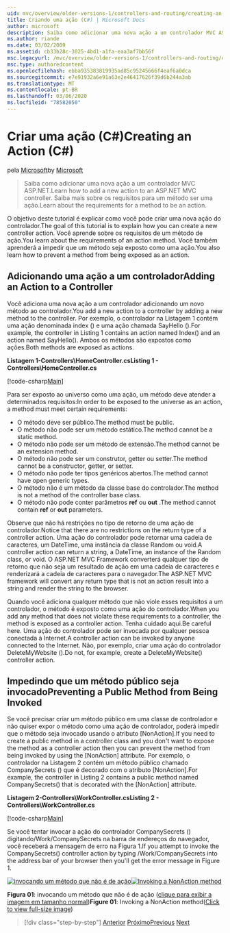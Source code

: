 ```yaml
---
uid: mvc/overview/older-versions-1/controllers-and-routing/creating-an-action-cs
title: Criando uma ação (C#) | Microsoft Docs
author: microsoft
description: Saiba como adicionar uma nova ação a um controlador MVC ASP.NET. Saiba mais sobre os requisitos para um método ser uma ação.
ms.author: riande
ms.date: 03/02/2009
ms.assetid: cb33b28c-3025-4bd1-a1fa-eaa3af7bb56f
msc.legacyurl: /mvc/overview/older-versions-1/controllers-and-routing/creating-an-action-cs
msc.type: authoredcontent
ms.openlocfilehash: ebba935383819935ad85c95245666f4eaf6a0dca
ms.sourcegitcommit: e7e91932a6e91a63e2e46417626f39d6b244a3ab
ms.translationtype: MT
ms.contentlocale: pt-BR
ms.lasthandoff: 03/06/2020
ms.locfileid: "78582050"
---
```

# <a name="creating-an-action-c"></a><span data-ttu-id="35b6a-104">Criar uma ação (C#)</span><span class="sxs-lookup"><span data-stu-id="35b6a-104">Creating an Action (C#)</span></span>

<span data-ttu-id="35b6a-105">pela [Microsoft](https://github.com/microsoft)</span><span class="sxs-lookup"><span data-stu-id="35b6a-105">by [Microsoft](https://github.com/microsoft)</span></span>

> <span data-ttu-id="35b6a-106">Saiba como adicionar uma nova ação a um controlador MVC ASP.NET.</span><span class="sxs-lookup"><span data-stu-id="35b6a-106">Learn how to add a new action to an ASP.NET MVC controller.</span></span> <span data-ttu-id="35b6a-107">Saiba mais sobre os requisitos para um método ser uma ação.</span><span class="sxs-lookup"><span data-stu-id="35b6a-107">Learn about the requirements for a method to be an action.</span></span>

<span data-ttu-id="35b6a-108">O objetivo deste tutorial é explicar como você pode criar uma nova ação do controlador.</span><span class="sxs-lookup"><span data-stu-id="35b6a-108">The goal of this tutorial is to explain how you can create a new controller action.</span></span> <span data-ttu-id="35b6a-109">Você aprende sobre os requisitos de um método de ação.</span><span class="sxs-lookup"><span data-stu-id="35b6a-109">You learn about the requirements of an action method.</span></span> <span data-ttu-id="35b6a-110">Você também aprenderá a impedir que um método seja exposto como uma ação.</span><span class="sxs-lookup"><span data-stu-id="35b6a-110">You also learn how to prevent a method from being exposed as an action.</span></span>

## <a name="adding-an-action-to-a-controller"></a><span data-ttu-id="35b6a-111">Adicionando uma ação a um controlador</span><span class="sxs-lookup"><span data-stu-id="35b6a-111">Adding an Action to a Controller</span></span>

<span data-ttu-id="35b6a-112">Você adiciona uma nova ação a um controlador adicionando um novo método ao controlador.</span><span class="sxs-lookup"><span data-stu-id="35b6a-112">You add a new action to a controller by adding a new method to the controller.</span></span> <span data-ttu-id="35b6a-113">Por exemplo, o controlador na Listagem 1 contém uma ação denominada index () e uma ação chamada SayHello ().</span><span class="sxs-lookup"><span data-stu-id="35b6a-113">For example, the controller in Listing 1 contains an action named Index() and an action named SayHello().</span></span> <span data-ttu-id="35b6a-114">Ambos os métodos são expostos como ações.</span><span class="sxs-lookup"><span data-stu-id="35b6a-114">Both methods are exposed as actions.</span></span>

<span data-ttu-id="35b6a-115">**Listagem 1-Controllers\HomeController.cs**</span><span class="sxs-lookup"><span data-stu-id="35b6a-115">**Listing 1 - Controllers\HomeController.cs**</span></span>

[!code-csharp[Main](creating-an-action-cs/samples/sample1.cs)]

<span data-ttu-id="35b6a-116">Para ser exposto ao universo como uma ação, um método deve atender a determinados requisitos:</span><span class="sxs-lookup"><span data-stu-id="35b6a-116">In order to be exposed to the universe as an action, a method must meet certain requirements:</span></span>

- <span data-ttu-id="35b6a-117">O método deve ser público.</span><span class="sxs-lookup"><span data-stu-id="35b6a-117">The method must be public.</span></span>
- <span data-ttu-id="35b6a-118">O método não pode ser um método estático.</span><span class="sxs-lookup"><span data-stu-id="35b6a-118">The method cannot be a static method.</span></span>
- <span data-ttu-id="35b6a-119">O método não pode ser um método de extensão.</span><span class="sxs-lookup"><span data-stu-id="35b6a-119">The method cannot be an extension method.</span></span>
- <span data-ttu-id="35b6a-120">O método não pode ser um construtor, getter ou setter.</span><span class="sxs-lookup"><span data-stu-id="35b6a-120">The method cannot be a constructor, getter, or setter.</span></span>
- <span data-ttu-id="35b6a-121">O método não pode ter tipos genéricos abertos.</span><span class="sxs-lookup"><span data-stu-id="35b6a-121">The method cannot have open generic types.</span></span>
- <span data-ttu-id="35b6a-122">O método não é um método da classe base do controlador.</span><span class="sxs-lookup"><span data-stu-id="35b6a-122">The method is not a method of the controller base class.</span></span>
- <span data-ttu-id="35b6a-123">O método não pode conter parâmetros **ref** ou **out** .</span><span class="sxs-lookup"><span data-stu-id="35b6a-123">The method cannot contain **ref** or **out** parameters.</span></span>

<span data-ttu-id="35b6a-124">Observe que não há restrições no tipo de retorno de uma ação de controlador.</span><span class="sxs-lookup"><span data-stu-id="35b6a-124">Notice that there are no restrictions on the return type of a controller action.</span></span> <span data-ttu-id="35b6a-125">Uma ação do controlador pode retornar uma cadeia de caracteres, um DateTime, uma instância da classe Random ou void.</span><span class="sxs-lookup"><span data-stu-id="35b6a-125">A controller action can return a string, a DateTime, an instance of the Random class, or void.</span></span> <span data-ttu-id="35b6a-126">O ASP.NET MVC Framework converterá qualquer tipo de retorno que não seja um resultado de ação em uma cadeia de caracteres e renderizará a cadeia de caracteres para o navegador.</span><span class="sxs-lookup"><span data-stu-id="35b6a-126">The ASP.NET MVC framework will convert any return type that is not an action result into a string and render the string to the browser.</span></span>

<span data-ttu-id="35b6a-127">Quando você adiciona qualquer método que não viole esses requisitos a um controlador, o método é exposto como uma ação do controlador.</span><span class="sxs-lookup"><span data-stu-id="35b6a-127">When you add any method that does not violate these requirements to a controller, the method is exposed as a controller action.</span></span> <span data-ttu-id="35b6a-128">Tenha cuidado aqui.</span><span class="sxs-lookup"><span data-stu-id="35b6a-128">Be careful here.</span></span> <span data-ttu-id="35b6a-129">Uma ação do controlador pode ser invocada por qualquer pessoa conectada à Internet.</span><span class="sxs-lookup"><span data-stu-id="35b6a-129">A controller action can be invoked by anyone connected to the Internet.</span></span> <span data-ttu-id="35b6a-130">Não, por exemplo, criar uma ação do controlador DeleteMyWebsite ().</span><span class="sxs-lookup"><span data-stu-id="35b6a-130">Do not, for example, create a DeleteMyWebsite() controller action.</span></span>

## <a name="preventing-a-public-method-from-being-invoked"></a><span data-ttu-id="35b6a-131">Impedindo que um método público seja invocado</span><span class="sxs-lookup"><span data-stu-id="35b6a-131">Preventing a Public Method from Being Invoked</span></span>

<span data-ttu-id="35b6a-132">Se você precisar criar um método público em uma classe de controlador e não quiser expor o método como uma ação de controlador, poderá impedir que o método seja invocado usando o atributo [NonAction].</span><span class="sxs-lookup"><span data-stu-id="35b6a-132">If you need to create a public method in a controller class and you don't want to expose the method as a controller action then you can prevent the method from being invoked by using the [NonAction] attribute.</span></span> <span data-ttu-id="35b6a-133">Por exemplo, o controlador na Listagem 2 contém um método público chamado CompanySecrets () que é decorado com o atributo [NonAction].</span><span class="sxs-lookup"><span data-stu-id="35b6a-133">For example, the controller in Listing 2 contains a public method named CompanySecrets() that is decorated with the [NonAction] attribute.</span></span>

<span data-ttu-id="35b6a-134">**Listagem 2-Controllers\WorkController.cs**</span><span class="sxs-lookup"><span data-stu-id="35b6a-134">**Listing 2 - Controllers\WorkController.cs**</span></span>

[!code-csharp[Main](creating-an-action-cs/samples/sample2.cs)]

<span data-ttu-id="35b6a-135">Se você tentar invocar a ação do controlador CompanySecrets () digitando/Work/CompanySecrets na barra de endereços do navegador, você receberá a mensagem de erro na Figura 1.</span><span class="sxs-lookup"><span data-stu-id="35b6a-135">If you attempt to invoke the CompanySecrets() controller action by typing /Work/CompanySecrets into the address bar of your browser then you'll get the error message in Figure 1.</span></span>

<span data-ttu-id="35b6a-136">[![invocando um método que não é de ação](creating-an-action-cs/_static/image1.jpg)](creating-an-action-cs/_static/image1.png)</span><span class="sxs-lookup"><span data-stu-id="35b6a-136">[![Invoking a NonAction method](creating-an-action-cs/_static/image1.jpg)](creating-an-action-cs/_static/image1.png)</span></span>

<span data-ttu-id="35b6a-137">**Figura 01**: invocando um método que não é de ação ([clique para exibir a imagem em tamanho normal](creating-an-action-cs/_static/image2.png))</span><span class="sxs-lookup"><span data-stu-id="35b6a-137">**Figure 01**: Invoking a NonAction method([Click to view full-size image](creating-an-action-cs/_static/image2.png))</span></span>

> [!div class="step-by-step"]
> <span data-ttu-id="35b6a-138">[Anterior](creating-a-controller-cs.md)
> [Próximo](asp-net-mvc-routing-overview-vb.md)</span><span class="sxs-lookup"><span data-stu-id="35b6a-138">[Previous](creating-a-controller-cs.md)
[Next](asp-net-mvc-routing-overview-vb.md)</span></span>
